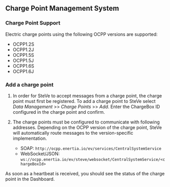## Charge Point Management System

### Charge Point Support

Electric charge points using the following OCPP versions are supported:

* OCPP1.2S
* OCPP1.2J
* OCPP1.5S
* OCPP1.5J
* OCPP1.6S
* OCPP1.6J

### Add a charge point

1. In order for SteVe to accept messages from a charge point, the charge point must first be registered. To add a charge point to SteVe select *Data Management* >> *Charge Points* >> *Add*. Enter the ChargeBox ID configured in the charge point and confirm.

2. The charge points must be configured to communicate with following addresses. Depending on the OCPP version of the charge point, SteVe will automatically route messages to the version-specific implementation.
    - SOAP: `http://ocpp.enertia.io/ev/services/CentralSystemService`
    - WebSocket/JSON: `ws://ocpp.enertia.io/ev/steve/websocket/CentralSystemService/<chargeBoxId>`


As soon as a heartbeat is received, you should see the status of the charge point in the Dashboard.
 

